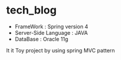 <h1>tech_blog</h1>

<ul>
  <li>FrameWork : Spring version 4</li>
  <li>Server-Side Language : JAVA</li>
  <li>DataBase : Oracle 11g</li>
</ul>
It it Toy project by using spring MVC pattern
